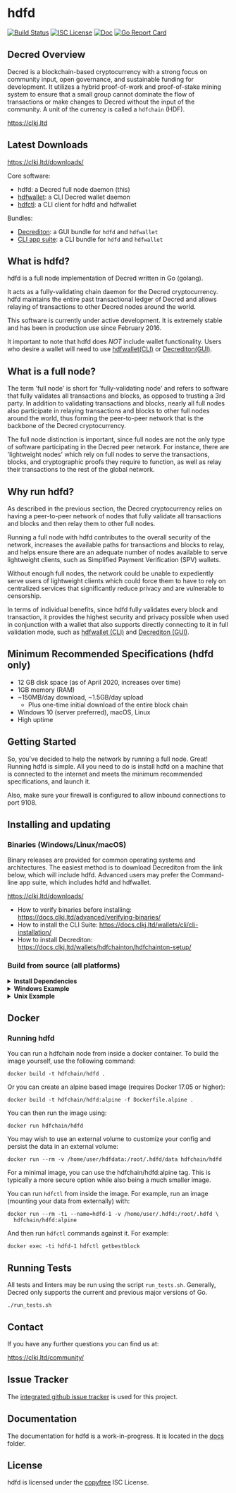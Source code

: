 hdfd
====

[![Build Status](https://github.com/hdfchain/hdfd/workflows/Build%20and%20Test/badge.svg)](https://github.com/hdfchain/hdfd/actions)
[![ISC License](https://img.shields.io/badge/license-ISC-blue.svg)](http://copyfree.org)
[![Doc](https://img.shields.io/badge/doc-reference-blue.svg)](https://pkg.go.dev/github.com/hdfchain/hdfd)
[![Go Report Card](https://goreportcard.com/badge/github.com/hdfchain/hdfd)](https://goreportcard.com/report/github.com/hdfchain/hdfd)

## Decred Overview

Decred is a blockchain-based cryptocurrency with a strong focus on community
input, open governance, and sustainable funding for development. It utilizes a
hybrid proof-of-work and proof-of-stake mining system to ensure that a small
group cannot dominate the flow of transactions or make changes to Decred without
the input of the community.  A unit of the currency is called a `hdfchain` (HDF).

https://clkj.ltd

## Latest Downloads

https://clkj.ltd/downloads/

Core software:

* hdfd: a Decred full node daemon (this)
* [hdfwallet](https://github.com/hdfchain/hdfwallet): a CLI Decred wallet daemon
* [hdfctl](https://github.com/hdfchain/hdfctl): a CLI client for hdfd and hdfwallet

Bundles:

* [Decrediton](https://github.com/hdfchain/hdfchainton): a GUI bundle for `hdfd`
  and `hdfwallet`
* [CLI app suite](https://github.com/hdfchain/hdfchain-release/releases/tag/v1.5.1):
  a CLI bundle for `hdfd` and `hdfwallet`

## What is hdfd?

hdfd is a full node implementation of Decred written in Go (golang).

It acts as a fully-validating chain daemon for the Decred cryptocurrency.  hdfd
maintains the entire past transactional ledger of Decred and allows relaying of
transactions to other Decred nodes around the world.

This software is currently under active development.  It is extremely stable and
has been in production use since February 2016.

It important to note that hdfd does *NOT* include wallet functionality.  Users
who desire a wallet will need to use [hdfwallet(CLI)](https://github.com/hdfchain/hdfwallet)
or [Decrediton(GUI)](https://github.com/hdfchain/hdfchainton).

## What is a full node?

The term 'full node' is short for 'fully-validating node' and refers to software
that fully validates all transactions and blocks, as opposed to trusting a 3rd
party.  In addition to validating transactions and blocks, nearly all full nodes
also participate in relaying transactions and blocks to other full nodes around
the world, thus forming the peer-to-peer network that is the backbone of the
Decred cryptocurrency.

The full node distinction is important, since full nodes are not the only type
of software participating in the Decred peer network. For instance, there are
'lightweight nodes' which rely on full nodes to serve the transactions, blocks,
and cryptographic proofs they require to function, as well as relay their
transactions to the rest of the global network.

## Why run hdfd?

As described in the previous section, the Decred cryptocurrency relies on having
a peer-to-peer network of nodes that fully validate all transactions and blocks
and then relay them to other full nodes.

Running a full node with hdfd contributes to the overall security of the
network, increases the available paths for transactions and blocks to relay,
and helps ensure there are an adequate number of nodes available to serve
lightweight clients, such as Simplified Payment Verification (SPV) wallets.

Without enough full nodes, the network could be unable to expediently serve
users of lightweight clients which could force them to have to rely on
centralized services that significantly reduce privacy and are vulnerable to
censorship.

In terms of individual benefits, since hdfd fully validates every block and
transaction, it provides the highest security and privacy possible when used in
conjunction with a wallet that also supports directly connecting to it in full
validation mode, such as [hdfwallet (CLI)](https://github.com/hdfchain/hdfwallet)
and [Decrediton (GUI)](https://github.com/hdfchain/hdfchainton).

## Minimum Recommended Specifications (hdfd only)

* 12 GB disk space (as of April 2020, increases over time)
* 1GB memory (RAM)
* ~150MB/day download, ~1.5GB/day upload
  * Plus one-time initial download of the entire block chain
* Windows 10 (server preferred), macOS, Linux
* High uptime

## Getting Started

So, you've decided to help the network by running a full node.  Great!  Running
hdfd is simple.  All you need to do is install hdfd on a machine that is
connected to the internet and meets the minimum recommended specifications, and
launch it.

Also, make sure your firewall is configured to allow inbound connections to port
9108.

<a name="Installation" />

## Installing and updating

### Binaries (Windows/Linux/macOS)

Binary releases are provided for common operating systems and architectures.
The easiest method is to download Decrediton from the link below, which will
include hdfd. Advanced users may prefer the Command-line app suite, which
includes hdfd and hdfwallet.

https://clkj.ltd/downloads/

* How to verify binaries before installing: https://docs.clkj.ltd/advanced/verifying-binaries/
* How to install the CLI Suite: https://docs.clkj.ltd/wallets/cli/cli-installation/
* How to install Decrediton: https://docs.clkj.ltd/wallets/hdfchainton/hdfchainton-setup/

### Build from source (all platforms)

<details><summary><b>Install Dependencies</b></summary>

- **Go 1.14 or 1.15**

  Installation instructions can be found here: https://golang.org/doc/install.
  Ensure Go was installed properly and is a supported version:
  ```sh
  $ go version
  $ go env GOROOT GOPATH
  ```
  NOTE: `GOROOT` and `GOPATH` must not be on the same path. Since Go 1.8 (2016),
  `GOROOT` and `GOPATH` are set automatically, and you do not need to change
  them. However, you still need to add `$GOPATH/bin` to your `PATH` in order to
  run binaries installed by `go get` and `go install` (On Windows, this happens
  automatically).

  Unix example -- add these lines to .profile:

  ```
  PATH="$PATH:/usr/local/go/bin"  # main Go binaries ($GOROOT/bin)
  PATH="$PATH:$HOME/go/bin"       # installed Go projects ($GOPATH/bin)
  ```

- **Git**

  Installation instructions can be found at https://git-scm.com or
  https://gitforwindows.org.
  ```sh
  $ git version
  ```

</details>
<details><summary><b>Windows Example</b></summary>

  ```PowerShell
  PS> git clone https://github.com/hdfchain/hdfd $env:USERPROFILE\src\hdfd
  PS> cd $env:USERPROFILE\src\hdfd
  PS> go install . .\cmd\...
  PS> hdfd -V
  ```

  Run the `hdfd` executable now installed in `"$(go env GOPATH)\bin"`.
</details>
<details><summary><b>Unix Example</b></summary>

  This assumes you have already added `$GOPATH/bin` to your `$PATH` as described
  in dependencies.

  ```sh
  $ git clone https://github.com/hdfchain/hdfd $HOME/src/hdfd
  $ git clone https://github.com/hdfchain/hdfctl $HOME/src/hdfctl
  $ (cd $HOME/src/hdfd && go install . ./...)
  $ (cd $HOME/src/hdfctl && go install)
  $ hdfd -V
  ```

  Run the `hdfd` executable now installed in `$GOPATH/bin`.
</details>

## Docker

### Running hdfd

You can run a hdfchain node from inside a docker container.  To build the image
yourself, use the following command:

```
docker build -t hdfchain/hdfd .
```

Or you can create an alpine based image (requires Docker 17.05 or higher):

```
docker build -t hdfchain/hdfd:alpine -f Dockerfile.alpine .
```

You can then run the image using:

```
docker run hdfchain/hdfd
```

You may wish to use an external volume to customize your config and persist the
data in an external volume:

```
docker run --rm -v /home/user/hdfdata:/root/.hdfd/data hdfchain/hdfd
```

For a minimal image, you can use the hdfchain/hdfd:alpine tag.  This is typically
a more secure option while also being a much smaller image.

You can run `hdfctl` from inside the image.  For example, run an image (mounting
your data from externally) with:

```
docker run --rm -ti --name=hdfd-1 -v /home/user/.hdfd:/root/.hdfd \
  hdfchain/hdfd:alpine
```

And then run `hdfctl` commands against it.  For example:

```
docker exec -ti hdfd-1 hdfctl getbestblock
```

## Running Tests

All tests and linters may be run using the script `run_tests.sh`.  Generally,
Decred only supports the current and previous major versions of Go.

```
./run_tests.sh
```

## Contact

If you have any further questions you can find us at:

https://clkj.ltd/community/

## Issue Tracker

The [integrated github issue tracker](https://github.com/hdfchain/hdfd/issues)
is used for this project.

## Documentation

The documentation for hdfd is a work-in-progress.  It is located in the
[docs](https://github.com/hdfchain/hdfd/tree/master/docs) folder.

## License

hdfd is licensed under the [copyfree](http://copyfree.org) ISC License.

